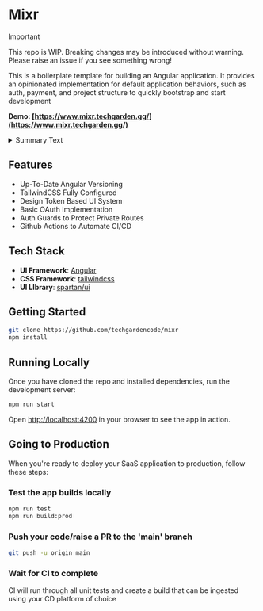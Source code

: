 # Mixr

> [!IMPORTANT]  
> This repo is WIP. Breaking changes may be introduced without warning. Please raise an issue if you see something wrong!

This is a boilerplate template for building an Angular application. It provides an opinionated implementation for default application behaviors, such as auth, payment, and project structure to quickly bootstrap and start development

**Demo: [https://www.mixr.techgarden.gg/](https://www.mixr.techgarden.gg/)**

<details>
  <summary>Summary Text</summary>
  
  Short description about why I build this project...

</details>

## Features

- Up-To-Date Angular Versioning
- TailwindCSS Fully Configured
- Design Token Based UI System
- Basic OAuth Implementation
- Auth Guards to Protect Private Routes
- Github Actions to Automate CI/CD

## Tech Stack

- **UI Framework**: [Angular](https://angular.dev/)
- **CSS Framework**: [tailwindcss](https://tailwindcss.com/)
- **UI LIbrary**: [spartan/ui](https://www.spartan.ng/)

## Getting Started

```bash
git clone https://github.com/techgardencode/mixr
npm install
```

## Running Locally

Once you have cloned the repo and installed dependencies, run the development server:

```bash
npm run start
```

Open [http://localhost:4200](http://localhost:4200) in your browser to see the app in action.

## Going to Production

When you're ready to deploy your SaaS application to production, follow these steps:

### Test the app builds locally

```bash
npm run test
npm run build:prod
```

### Push your code/raise a PR to the 'main' branch

```bash
git push -u origin main
```

### Wait for CI to complete

CI will run through all unit tests and create a build that can be ingested using your CD platform of choice
